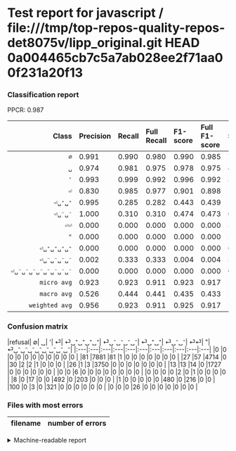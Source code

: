 # Test report for javascript / file:///tmp/top-repos-quality-repos-det8075v/lipp_original.git HEAD 0a004465cb7c5a7ab028ee2f71aa00f231a20f13

### Classification report

PPCR: 0.987

| Class | Precision | Recall | Full Recall | F1-score | Full F1-score | Support | Full Support | PPCR |
|------:|:----------|:-------|:------------|:---------|:---------|:--------|:-------------|:-----|
| `∅` | 0.991| 0.990| 0.980| 0.990| 0.985| 7963| 8044| 0.990 |
| `␣` | 0.974| 0.981| 0.975| 0.978| 0.975| 4806| 4833| 0.994 |
| `'` | 0.993| 0.999| 0.992| 0.996| 0.992| 3754| 3780| 0.993 |
| `⏎` | 0.830| 0.985| 0.977| 0.901| 0.898| 1754| 1767| 0.993 |
| `⏎␣⁺␣⁺` | 0.995| 0.285| 0.282| 0.443| 0.439| 712| 720| 0.989 |
| `⏎␣⁻␣⁻` | 1.000| 0.310| 0.310| 0.474| 0.473| 696| 697| 0.999 |
| `⏎⏎` | 0.000| 0.000| 0.000| 0.000| 0.000| 324| 424| 0.764 |
| `"` | 0.000| 0.000| 0.000| 0.000| 0.000| 26| 26| 1.000 |
| `⏎␣⁺␣⁺␣⁺␣⁺` | 0.000| 0.000| 0.000| 0.000| 0.000| 6| 6| 1.000 |
| `⏎␣⁻␣⁻␣⁻␣⁻` | 0.002| 0.333| 0.333| 0.004| 0.004| 3| 3| 1.000 |
| `⏎␣⁻␣⁻␣⁻␣⁻␣⁻␣⁻␣⁻␣⁻` | 0.000| 0.000| 0.000| 0.000| 0.000| 0| 0| 0.000 |
| `micro avg` | 0.923| 0.923| 0.911| 0.923| 0.917| 20044| 20300| 0.987 |
| `macro avg` | 0.526| 0.444| 0.441| 0.435| 0.433| 20044| 20300| 0.987 |
| `weighted avg` | 0.956| 0.923| 0.911| 0.925| 0.917| 20044| 20300| 0.987 |

### Confusion matrix

|refusal|  ∅| ␣| '| ⏎| ⏎␣⁺␣⁺␣⁺␣⁺| ⏎␣⁻␣⁻␣⁻␣⁻| ⏎␣⁺␣⁺| ⏎␣⁻␣⁻| ⏎⏎| "| ⏎␣⁻␣⁻␣⁻␣⁻␣⁻␣⁻␣⁻␣⁻| 
|:---|:---|:---|:---|:---|:---|:---|:---|:---|:---|:---|
|0 |0 |0 |0 |0 |0 |0 |0 |0 |0 |0 |
|81 |7881 |81 |1 |0 |0 |0 |0 |0 |0 |0 |
|27 |57 |4714 |0 |30 |2 |2 |1 |0 |0 |0 |
|26 |1 |3 |3750 |0 |0 |0 |0 |0 |0 |0 |
|13 |13 |14 |0 |1727 |0 |0 |0 |0 |0 |0 |
|0 |0 |6 |0 |0 |0 |0 |0 |0 |0 |0 |
|0 |0 |0 |0 |2 |0 |1 |0 |0 |0 |0 |
|8 |0 |17 |0 |0 |492 |0 |203 |0 |0 |0 |
|1 |0 |0 |0 |0 |0 |480 |0 |216 |0 |0 |
|100 |0 |3 |0 |321 |0 |0 |0 |0 |0 |0 |
|0 |0 |0 |26 |0 |0 |0 |0 |0 |0 |0 |

### Files with most errors

| filename | number of errors|
|:----:|:-----|

<details>
    <summary>Machine-readable report</summary>
```json
{
  "cl_report": {"\"": {"f1-score": 0.0, "precision": 0.0, "recall": 0.0, "support": 26}, "\u0027": {"f1-score": 0.9958836807860842, "precision": 0.9928514694201748, "recall": 0.9989344698987747, "support": 3754}, "macro avg": {"f1-score": 0.4350718584901412, "precision": 0.5259772151204282, "recall": 0.44389920355066437, "support": 20044}, "micro avg": {"f1-score": 0.9225703452404711, "precision": 0.922570345240471, "recall": 0.922570345240471, "support": 20044}, "weighted avg": {"f1-score": 0.9254033932353722, "precision": 0.9560331446908423, "recall": 0.922570345240471, "support": 20044}, "\u2205": {"f1-score": 0.9903864278982093, "precision": 0.9910714285714286, "recall": 0.9897023734773327, "support": 7963}, "\u23ce": {"f1-score": 0.9008868022952531, "precision": 0.8302884615384616, "recall": 0.9846066134549601, "support": 1754}, "\u23ce\u23ce": {"f1-score": 0.0, "precision": 0.0, "recall": 0.0, "support": 324}, "\u23ce\u2423\u207a\u2423\u207a": {"f1-score": 0.4432314410480349, "precision": 0.9950980392156863, "recall": 0.2851123595505618, "support": 712}, "\u23ce\u2423\u207a\u2423\u207a\u2423\u207a\u2423\u207a": {"f1-score": 0.0, "precision": 0.0, "recall": 0.0, "support": 6}, "\u23ce\u2423\u207b\u2423\u207b": {"f1-score": 0.4736842105263158, "precision": 1.0, "recall": 0.3103448275862069, "support": 696}, "\u23ce\u2423\u207b\u2423\u207b\u2423\u207b\u2423\u207b": {"f1-score": 0.00411522633744856, "precision": 0.002070393374741201, "recall": 0.3333333333333333, "support": 3}, "\u23ce\u2423\u207b\u2423\u207b\u2423\u207b\u2423\u207b\u2423\u207b\u2423\u207b\u2423\u207b\u2423\u207b": {"f1-score": 0.0, "precision": 0.0, "recall": 0.0, "support": 0}, "\u2423": {"f1-score": 0.9776026545002073, "precision": 0.9743695742042167, "recall": 0.9808572617561382, "support": 4806}},
  "cl_report_full": {"\"": {"f1-score": 0.0, "precision": 0.0, "recall": 0.0, "support": 26}, "\u0027": {"f1-score": 0.9924573243350536, "precision": 0.9928514694201748, "recall": 0.9920634920634921, "support": 3780}, "macro avg": {"f1-score": 0.4333835480936139, "precision": 0.5259772151204282, "recall": 0.44088342390408974, "support": 20300}, "micro avg": {"f1-score": 0.916716240333135, "precision": 0.922570345240471, "recall": 0.910935960591133, "support": 20300}, "weighted avg": {"f1-score": 0.9173417977929816, "precision": 0.9514720093063888, "recall": 0.910935960591133, "support": 20300}, "\u2205": {"f1-score": 0.9853713428357089, "precision": 0.9910714285714286, "recall": 0.9797364495275982, "support": 8044}, "\u23ce": {"f1-score": 0.8978424746555758, "precision": 0.8302884615384616, "recall": 0.9773627617430674, "support": 1767}, "\u23ce\u23ce": {"f1-score": 0.0, "precision": 0.0, "recall": 0.0, "support": 424}, "\u23ce\u2423\u207a\u2423\u207a": {"f1-score": 0.4393939393939394, "precision": 0.9950980392156863, "recall": 0.28194444444444444, "support": 720}, "\u23ce\u2423\u207a\u2423\u207a\u2423\u207a\u2423\u207a": {"f1-score": 0.0, "precision": 0.0, "recall": 0.0, "support": 6}, "\u23ce\u2423\u207b\u2423\u207b": {"f1-score": 0.47316538882803943, "precision": 1.0, "recall": 0.3098995695839311, "support": 697}, "\u23ce\u2423\u207b\u2423\u207b\u2423\u207b\u2423\u207b": {"f1-score": 0.00411522633744856, "precision": 0.002070393374741201, "recall": 0.3333333333333333, "support": 3}, "\u23ce\u2423\u207b\u2423\u207b\u2423\u207b\u2423\u207b\u2423\u207b\u2423\u207b\u2423\u207b\u2423\u207b": {"f1-score": 0.0, "precision": 0.0, "recall": 0.0, "support": 0}, "\u2423": {"f1-score": 0.9748733326439872, "precision": 0.9743695742042167, "recall": 0.9753776122491207, "support": 4833}},
  "ppcr": 0.9873891625615764
}
```
</details>
